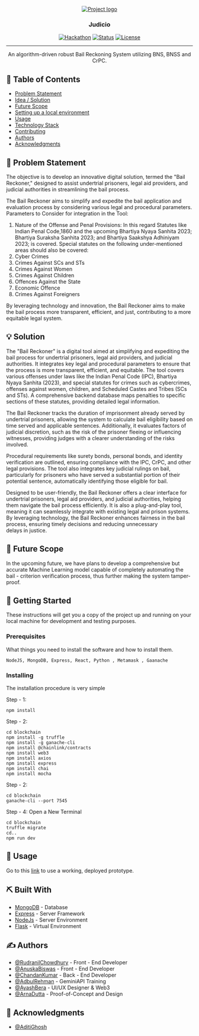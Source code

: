 <p align="center">
  <a href="" rel="noopener">
 <img src="https://i.imgur.com/AZ2iWek.png" alt="Project logo"></a>
</p>
<h3 align="center">Judicio</h3>

<div align="center">

[![Hackathon](https://img.shields.io/badge/hackathon-name-orange.svg)](http://hackathon.url.com)
[![Status](https://img.shields.io/badge/status-active-success.svg)]()
[![License](https://img.shields.io/badge/license-MIT-blue.svg)](LICENSE.md)

</div>

---

<p align="center"> An algorithm-driven robust Bail Reckoning System utilizing BNS, BNSS and CrPC.
    <br> 
</p>

## 📝 Table of Contents

- [Problem Statement](#problem_statement)
- [Idea / Solution](#idea)
- [Future Scope](#future_scope)
- [Setting up a local environment](#getting_started)
- [Usage](#usage)
- [Technology Stack](#tech_stack)
- [Contributing](../CONTRIBUTING.md)
- [Authors](#authors)
- [Acknowledgments](#acknowledgments)

## 🧐 Problem Statement <a name = "problem_statement"></a>

The objective is to develop an innovative digital solution, termed the "Bail Reckoner," designed to assist undertrial prisoners, legal aid providers, and judicial authorities in streamlining the bail process. 

The Bail Reckoner aims to simplify and expedite the bail application and evaluation process by considering various legal and procedural parameters. 
Parameters to Consider for integration in the Tool: 
1. Nature of the Offense and Penal Provisions: In this regard Statutes like Indian Penal Code,1860 and the upcoming Bhartiya Nyaya Sanhita 2023; Bhartiya Suraksha Sanhita 2023; and Bhartiya Saakshya Adhiniyam 2023; is covered. Special statutes on the following under-mentioned areas should also be covered: 
1. Cyber Crimes 
2. Crimes Against SCs and STs 
3. Crimes Against Women 
4. Crimes Against Children 
5. Offences Against the State 
6. Economic Offence 
7. Crimes Against Foreigners 

By leveraging technology and innovation, the Bail Reckoner aims to make the bail process more transparent, efficient, and just, contributing to a more equitable legal system.

## 💡 Solution <a name = "idea"></a>

The "Bail Reckoner" is a digital tool aimed at simplifying and expediting the bail process for undertrial prisoners, legal aid providers, and judicial authorities. It integrates key legal and procedural parameters to ensure that the process is more transparent, efficient, and equitable. The tool covers various offenses under laws like the Indian Penal Code (IPC), Bhartiya Nyaya Sanhita (2023), and special statutes for crimes such as cybercrimes, offenses against women, children, and Scheduled Castes and Tribes (SCs and STs). A comprehensive backend database maps penalties to specific sections of these statutes, providing detailed legal information.

The Bail Reckoner tracks the duration of imprisonment already served by undertrial prisoners, allowing the system to calculate bail eligibility based on time served and applicable sentences. Additionally, it evaluates factors of judicial discretion, such as the risk of the prisoner fleeing or influencing witnesses, providing judges with a clearer understanding of the risks involved.

Procedural requirements like surety bonds, personal bonds, and identity verification are outlined, ensuring compliance with the IPC, CrPC, and other legal provisions. The tool also integrates key judicial rulings on bail, particularly for prisoners who have served a substantial portion of their potential sentence, automatically identifying those eligible for bail.

Designed to be user-friendly, the Bail Reckoner offers a clear interface for undertrial prisoners, legal aid providers, and judicial authorities, helping them navigate the bail process efficiently. It is also a plug-and-play tool, meaning it can seamlessly integrate with existing legal and prison systems. By leveraging technology, the Bail Reckoner enhances fairness in the bail process, ensuring timely decisions and reducing unnecessary delays in justice.


## 🚀 Future Scope <a name = "future_scope"></a>

In the upcoming future, we have plans to develop a comprehensive but accurate Machine Learning model capable of completely automating the bail - criterion verification process, thus further making the system tamper-proof.

## 🏁 Getting Started <a name = "getting_started"></a>

These instructions will get you a copy of the project up and running on your local machine for development
and testing purposes. 

### Prerequisites

What things you need to install the software and how to install them.

```
NodeJS, MongoDB, Express, React, Python , Metamask , Gaanache 
```

### Installing

The installation procedure is very simple

Step - 1:

```
npm install
```
Step - 2:

```
cd blockchain
npm install -g truffle
npm install -g ganache-cli
npm install @chainlink/contracts
npm install web3
npm install axios
npm install express
npm install chai
npm install mocha
```

Step - 2:

```
cd blockchain
ganache-cli --port 7545
```

Step - 4:
Open a New Terminal
```
cd blockchain
truffle migrate 
cd..
npm run dev
```

## 🎈 Usage <a name="usage"></a>

Go to this [link](https://judicio.vercel.app/) to use a working, deployed prototype.

## ⛏️ Built With <a name = "tech_stack"></a>

- [MongoDB](https://www.mongodb.com/) - Database
- [Express](https://expressjs.com/) - Server Framework
- [NodeJs](https://nodejs.org/en/) - Server Environment
- [Flask](https://flask.palletsprojects.com/en/3.0.x/) - Virtual Environment

## ✍️ Authors <a name = "authors"></a>

- [@RudranilChowdhury](https://github.com/Zephyrus2822) - Front - End Developer
- [@AnuskaBiswas](https://github.com/anuska2027biswas) - Front - End Developer
- [@ChandanKumar](https://github.com/Chandan-Kr-dev) - Back - End Developer
- [@AdbulRehman](https://github.com/Abdul-Rahman-58) - GeminiAPI Training
- [@AyashBera](https://github.com/Ayash-Bera) - UI/UX Designer & Web3 
- [@ArnaDutta](https://github.com/arnadutta) - Proof-of-Concept and Design

## 🎉 Acknowledgments <a name = "acknowledgments"></a>

- [@AditiGhosh](https://github.com/GhoshAditi)
